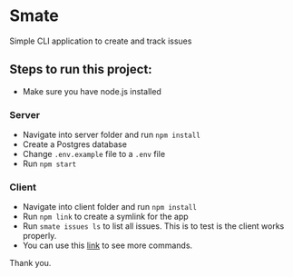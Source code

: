 # Smate

Simple CLI application to create and track issues

## Steps to run this project:

* Make sure you have node.js installed

### Server

- Navigate into server folder and run `npm install`
- Create a Postgres database
- Change `.env.example` file to a `.env` file
- Run `npm start`

### Client

- Navigate into client folder and run `npm install`
- Run `npm link` to create a symlink for the app
- Run `smate issues ls` to list all issues. This is to test is the client works properly.
- You can use this [link](https://www.loom.com/share/619dc43dc5a34a09975b139e3bc026c7) to see more commands.

Thank you.

